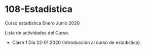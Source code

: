 # 108-Estadistica
Curso estadística Enero Junio 2020

Lista de actividades del Curso.

+ Clase 1 Día 22-01.2020 (Introducción al curso de estadística).

